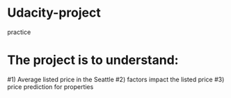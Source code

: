 # Udacity-project
practice
# The project is to understand:
#1) Average listed price in the Seattle
#2) factors impact the listed price
#3) price prediction for properties
